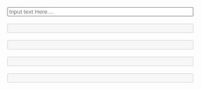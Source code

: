 <html>
<head>
  <title>Assignment</title>
</head>
<body>
  <script>
    function text(){
      var c = document.getElementById("myID1");
      var g = document.getElementsByTagName("INPUT");
      for(var i = 0; i<g.length; i++){
        g[i].value = c.value;
      }
    }
  </script>
  <form action="" method="GET">
  <input type="text" name="Input box1" placeholder="Input text Here...." size="50" id="myID1" onkeyup="text()" ></input></br>
  <br><input type="text" name="Input box2" size="50" id="myID1" onkeyup="text()"disabled></input></br>
  <br><input type="text" name="Input box3" size="50" id="myID1" onkeyup="text()"disabled></input></br>
  <br><input type="text" name="Input box4" size="50" id="myID1" onkeyup="text()"disabled></input></br>
  <br><input type="text" name="Input box5" size="50" id="myID1" onkeyup="text()"disabled></input></br>
    
  </form>
</body>  
</html>
